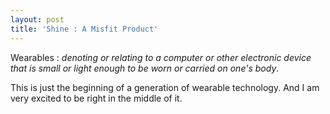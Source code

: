 ```yaml
---
layout: post
title: 'Shine : A Misfit Product'
---
```


Wearables : *denoting or relating to a computer or other electronic device that is small or light enough to be worn or carried on one's body*.

This is just the beginning of a generation of wearable technology. And I am very excited to be right in the middle of it.